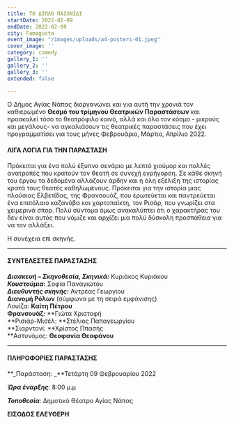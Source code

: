 ```yaml
---
title: ΤΟ ΔΙΠΛΟ ΠΑΙΧΝΙΔΙ
startDate: 2022-02-09
endDate: 2022-02-09
city: Famagusta
event_image: "/images/uploads/a4-posters-01.jpeg"
cover_image: ''
category: comedy
gallery_1: ''
gallery_2: ''
gallery_3: ''
extended: false

---
```

Ο Δήμος Αγίας Νάπας διοργανώνει και για αυτή την χρονιά τον καθιερωμένο **Θεσμό του τρίμηνου Θεατρικών Παραστάσεων** και προσκαλεί τόσο το θεατρόφιλο κοινό, αλλά και όλο τον κόσμο - μικρούς και μεγάλους- να αγκαλιάσουν τις θεατρικές παραστάσεις που έχει προγραμματίσει για τους μήνες Φεβρουάριο, Μάρτιο, Απρίλιο 2022.

#### ΛΙΓΑ ΛΟΓΙΑ ΓΙΑ ΤΗΝ ΠΑΡΑΣΤΑΣΗ

Πρόκειται για ένα πολύ έξυπνο σενάριο με λεπτό χιούμορ και πολλές ανατροπές που κρατούν τον θεατή σε συνεχή εγρήγορση. Σε κάθε σκηνή του έργου τα δεδομένα αλλάζουν άρδην και η όλη εξέλιξη της ιστορίας κρατά τους θεατές καθηλωμένους. Πρόκειται για την ιστορία μιας πλούσιας Ελβετίδας, της Φρανσουάζ, που ερωτεύεται και παντρεύεται ένα επιπόλαιο καζανόβα και χαρτοπαίκτη, τον Ρισάρ, που γνωρίζει στα χειμερινά σπορ. Πολύ σύντομα όμως ανακαλύπτει ότι ο χαρακτήρας του δεν είναι αυτός που νόμιζε και αρχίζει μια πολύ δύσκολη προσπάθεια για να τον αλλάξει.

Η συνέχεια επί σκηνής.

***

#### ΣΥΝΤΕΛΕΣΤΕΣ ΠΑΡΑΣΤΑΣΗΣ

**_Διασκευή – Σκηνοθεσία, Σκηνικά:_** Κυριάκος Κυριάκου  
**_Κουστούμια:_** Σοφία Παναγιώτου  
**_Διευθυντής σκηνής:_** Αντρέας Γεωργίου  
**Διανομή Ρόλων** (σύμφωνα με τη σειρά εμφάνισης)  
Λουίζα: **Καίτη Πέτρου  
**Φρανσουάζ**_:_** **Γιώτα Χριστοφή  
**Ρισιάρ-Μισέλ: **Στέλιος Παπαγεωργίου  
**Σιαρντονί: **Χρίστος Ππασής  
**Aστυνόμος: **Θεοφανία Θεοφάνου**

***

#### ΠΛΗΡΟΦΟΡΙΕΣ ΠΑΡΑΣΤΑΣΗΣ

**_Παράσταση: _**Τετάρτη 09 Φεβρουαρίου 2022 

**_Ώρα έναρξης_**_:_ 8:00 μ.μ 

**_Τοποθεσία_**_:_ Δημοτικό Θέατρο Αγίας Νάπας

**ΕΙΣΟΔΟΣ ΕΛΕΥΘΕΡΗ**